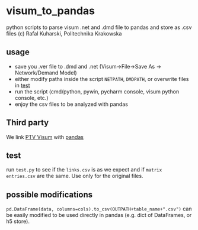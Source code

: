 # visum_to_pandas
python scripts to parse visum .net and .dmd file to pandas and store as .csv files 
(c) Rafal Kuharski, Politechnika Krakowska

## usage

* save you .ver file to .dmd and .net (Visum->File->Save As -> Network/Demand Model)
* either modify paths inside the script `NETPATH`, `DMDPATH`, or overwrite files in [test](https://github.com/RafalKucharskiPK/visum_to_pandas/blob/master/test/MOMM_net.net)
* run the script (cmd/python, pywin, pycharm console, visum python console, etc.)
* enjoy the csv files to be analyzed with pandas

## Third party

We link [PTV Visum](http://vision-traffic.ptvgroup.com/en-us/products/ptv-visum/) with [pandas](https://pandas.pydata.org/)

## test

run `test.py` to see if the `links.csv` is as we expect and if `matrix entries.csv` are the same. Use only for the original files.

## possible modifications

`pd.DataFrame(data, columns=cols).to_csv(OUTPATH+table_name+".csv")` can be easily modified to be used directly in pandas (e.g. dict of DataFrames, or h5 store).
